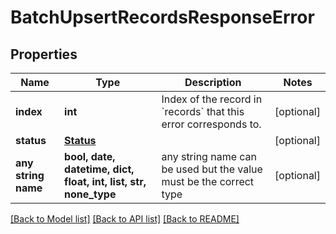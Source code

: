 # BatchUpsertRecordsResponseError


## Properties
Name | Type | Description | Notes
------------ | ------------- | ------------- | -------------
**index** | **int** | Index of the record in &#x60;records&#x60; that this error corresponds to. | [optional] 
**status** | [**Status**](Status.md) |  | [optional] 
**any string name** | **bool, date, datetime, dict, float, int, list, str, none_type** | any string name can be used but the value must be the correct type | [optional]

[[Back to Model list]](../README.md#documentation-for-models) [[Back to API list]](../README.md#documentation-for-api-endpoints) [[Back to README]](../README.md)


